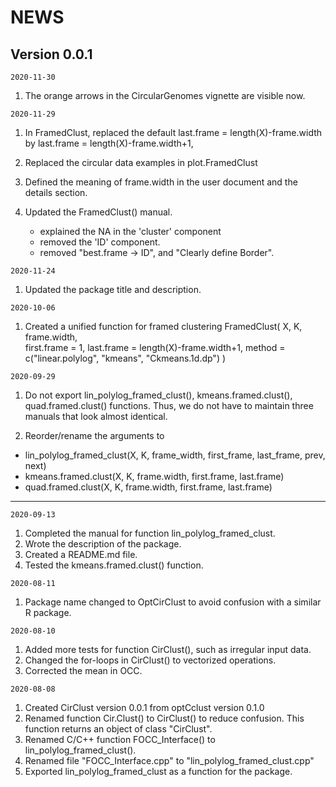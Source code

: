 # NEWS

## Version 0.0.1
    
    
    2020-11-30
    
  1. The orange arrows in the CircularGenomes vignette are visible now.
  
    
    2020-11-29
    
  1. In FramedClust, replaced the default 
        last.frame = length(X)-frame.width
     by 
        last.frame = length(X)-frame.width+1,
  
  2. Replaced the circular data examples in plot.FramedClust
  3. Defined the meaning of frame.width in the user document and the
  details section.
  4. Updated the FramedClust() manual. 
     + explained the NA in the 'cluster' component
     + removed the 'ID' component. 
     + removed "best.frame -> ID", and "Clearly define Border".
      
        
    2020-11-24

  1. Updated the package title and description. 
  
  
    2020-10-06
  
   1. Created a unified function for framed clustering 
  FramedClust(
    X, K, frame.width,     
    first.frame = 1,
    last.frame = length(X)-frame.width+1, 
    method = c("linear.polylog", "kmeans", "Ckmeans.1d.dp")
  )
  
<!--  2. create an R interface to lin_polylog_framed_clust 
  
  (do we need this seperate function, we are handeling all the framed clusters in the FramedClust function)
  
  lin.polylog.framed.clust(X, K, frame.width, first.frame, last.frame), inside which you call lin_polylog_framed_clust()
  
  For lin.polylog.framed.clust, the indices must be 1-based to be consistent with R;
  For lin_polylog_framed_clust, the indices must be 0-based to be consistent with C/C++.
-->

  
    2020-09-29
  
  1. Do not export lin_polylog_framed_clust(), 
     kmeans.framed.clust(), quad.framed.clust() functions. Thus, we do not have to maintain three manuals that look almost identical.
     
  2. Reorder/rename the arguments to
  - lin_polylog_framed_clust(X, K, frame_width, first_frame, last_frame, prev, next)
  - kmeans.framed.clust(X, K, frame.width, first.frame, last.frame)
  - quad.framed.clust(X, K, frame.width, first.frame, last.frame)

 ---

    2020-09-13
  
  1. Completed the manual for function lin_polylog_framed_clust.
  2. Wrote the description of the package.
  3. Created a README.md file.
  4. Tested the kmeans.framed.clust() function.
    
    
    2020-08-11
    
  1. Package name changed to OptCirClust to avoid confusion with a
     similar R package.
  
    2020-08-10
  
  1. Added more tests for function CirClust(), such as irregular input data.
  2. Changed the for-loops in CirClust() to vectorized operations.
  3. Corrected the mean in OCC.
  
  
    2020-08-08
  
  1. Created CirClust version 0.0.1 from optCclust version 0.1.0
  2. Renamed function Cir.Clust() to CirClust() to reduce confusion.
     This function returns an object of class "CirClust".
  3. Renamed C/C++ function FOCC_Interface() to 
     lin_polylog_framed_clust().
  4. Renamed file "FOCC_Interface.cpp" to 
     "lin_polylog_framed_clust.cpp"
  5. Exported lin_polylog_framed_clust as a function for the package.

<!--  
    2020-08-08
  
  1. Shall we remove the following two arguments  (Yes)
       prev_k_f = -1,
       next_k_f = -1
       from FramedClust? I would think the user will never
       use them. Is so, will they cause confusion to the user?
-->  
  
